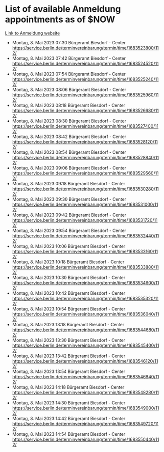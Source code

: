 # List of available Anmeldung appointments as of $NOW
[Link to Anmeldung website](https://service.berlin.de/terminvereinbarung/termin/tag.php?termin=1&anliegen[]=120686&dienstleisterlist=122210,122217,327316,122219,327312,122227,327314,122231,327346,122243,327348,122254,122252,329742,122260,329745,122262,329748,122271,327278,122273,327274,122277,327276,330436,122280,327294,122282,327290,122284,327292,122291,327270,122285,327266,122286,327264,122296,327268,150230,329760,122297,327286,122294,327284,122312,329763,122314,329775,122304,327330,122311,327334,122309,327332,317869,122281,327352,122279,329772,122283,122276,327324,122274,327326,122267,329766,122246,327318,122251,327320,122257,327322,122208,327298,122226,327300&herkunft=http%3A%2F%2Fservice.berlin.de%2Fdienstleistung%2F120686%2F)
- Montag, 8. Mai 2023 07:30 Bürgeramt Biesdorf - Center https://service.berlin.de/terminvereinbarung/termin/time/1683523800/112/
- Montag, 8. Mai 2023 07:42 Bürgeramt Biesdorf - Center https://service.berlin.de/terminvereinbarung/termin/time/1683524520/112/
- Montag, 8. Mai 2023 07:54 Bürgeramt Biesdorf - Center https://service.berlin.de/terminvereinbarung/termin/time/1683525240/112/
- Montag, 8. Mai 2023 08:06 Bürgeramt Biesdorf - Center https://service.berlin.de/terminvereinbarung/termin/time/1683525960/112/
- Montag, 8. Mai 2023 08:18 Bürgeramt Biesdorf - Center https://service.berlin.de/terminvereinbarung/termin/time/1683526680/112/
- Montag, 8. Mai 2023 08:30 Bürgeramt Biesdorf - Center https://service.berlin.de/terminvereinbarung/termin/time/1683527400/112/
- Montag, 8. Mai 2023 08:42 Bürgeramt Biesdorf - Center https://service.berlin.de/terminvereinbarung/termin/time/1683528120/112/
- Montag, 8. Mai 2023 08:54 Bürgeramt Biesdorf - Center https://service.berlin.de/terminvereinbarung/termin/time/1683528840/112/
- Montag, 8. Mai 2023 09:06 Bürgeramt Biesdorf - Center https://service.berlin.de/terminvereinbarung/termin/time/1683529560/112/
- Montag, 8. Mai 2023 09:18 Bürgeramt Biesdorf - Center https://service.berlin.de/terminvereinbarung/termin/time/1683530280/112/
- Montag, 8. Mai 2023 09:30 Bürgeramt Biesdorf - Center https://service.berlin.de/terminvereinbarung/termin/time/1683531000/112/
- Montag, 8. Mai 2023 09:42 Bürgeramt Biesdorf - Center https://service.berlin.de/terminvereinbarung/termin/time/1683531720/112/
- Montag, 8. Mai 2023 09:54 Bürgeramt Biesdorf - Center https://service.berlin.de/terminvereinbarung/termin/time/1683532440/112/
- Montag, 8. Mai 2023 10:06 Bürgeramt Biesdorf - Center https://service.berlin.de/terminvereinbarung/termin/time/1683533160/112/
- Montag, 8. Mai 2023 10:18 Bürgeramt Biesdorf - Center https://service.berlin.de/terminvereinbarung/termin/time/1683533880/112/
- Montag, 8. Mai 2023 10:30 Bürgeramt Biesdorf - Center https://service.berlin.de/terminvereinbarung/termin/time/1683534600/112/
- Montag, 8. Mai 2023 10:42 Bürgeramt Biesdorf - Center https://service.berlin.de/terminvereinbarung/termin/time/1683535320/112/
- Montag, 8. Mai 2023 10:54 Bürgeramt Biesdorf - Center https://service.berlin.de/terminvereinbarung/termin/time/1683536040/112/
- Montag, 8. Mai 2023 13:18 Bürgeramt Biesdorf - Center https://service.berlin.de/terminvereinbarung/termin/time/1683544680/112/
- Montag, 8. Mai 2023 13:30 Bürgeramt Biesdorf - Center https://service.berlin.de/terminvereinbarung/termin/time/1683545400/112/
- Montag, 8. Mai 2023 13:42 Bürgeramt Biesdorf - Center https://service.berlin.de/terminvereinbarung/termin/time/1683546120/112/
- Montag, 8. Mai 2023 13:54 Bürgeramt Biesdorf - Center https://service.berlin.de/terminvereinbarung/termin/time/1683546840/112/
- Montag, 8. Mai 2023 14:18 Bürgeramt Biesdorf - Center https://service.berlin.de/terminvereinbarung/termin/time/1683548280/112/
- Montag, 8. Mai 2023 14:30 Bürgeramt Biesdorf - Center https://service.berlin.de/terminvereinbarung/termin/time/1683549000/112/
- Montag, 8. Mai 2023 14:42 Bürgeramt Biesdorf - Center https://service.berlin.de/terminvereinbarung/termin/time/1683549720/112/
- Montag, 8. Mai 2023 14:54 Bürgeramt Biesdorf - Center https://service.berlin.de/terminvereinbarung/termin/time/1683550440/112/
